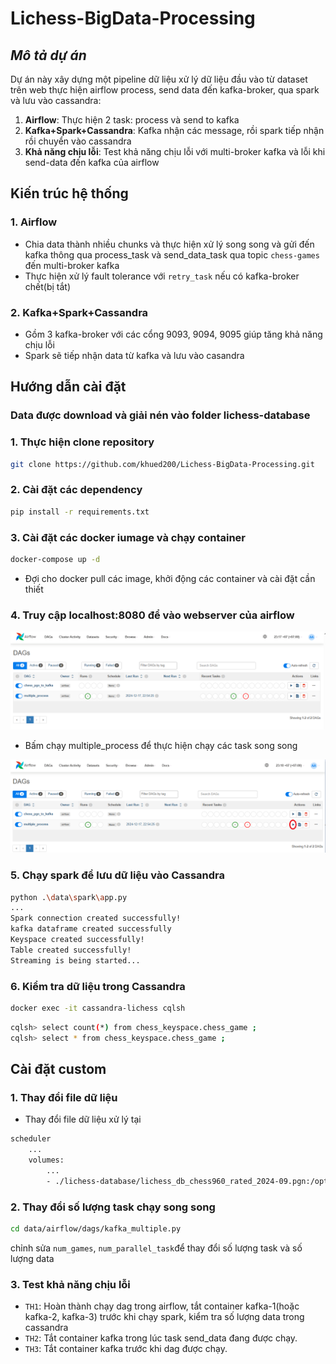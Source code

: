# Lichess-BigData-Processing

## *Mô tả dự án*

Dự án này xây dựng một pipeline dữ liệu xử lý dữ liệu đầu vào từ dataset trên web thực hiện airflow process, send data đến kafka-broker, qua spark và lưu vào cassandra:
1. **Airflow**: Thực hiện 2 task: process và send to kafka
2. **Kafka+Spark+Cassandra**: Kafka nhận các message, rồi spark tiếp nhận rồi chuyển vào cassandra
3. **Khả năng chịu lỗi**: Test khả năng chịu lỗi với multi-broker kafka và lỗi khi send-data đến kafka của airflow

## **Kiến trúc hệ thống**
### **1. Airflow**
- Chia data thành nhiều chunks và thực hiện xử lý song song và gửi đến kafka thông qua process_task và send_data_task qua topic `chess-games` đến multi-broker kafka
- Thực hiện xử lý fault tolerance với `retry_task` nếu có kafka-broker chết(bị tắt)
### **2. Kafka+Spark+Cassandra**
- Gồm 3 kafka-broker với các cổng 9093, 9094, 9095 giúp tăng khả năng chịu lỗi
- Spark sẽ tiếp nhận data từ kafka và lưu vào casandra

## **Hướng dẫn cài đặt**
### **Data được download và giải nén vào folder lichess-database**
### **1. Thực hiện clone repository**
```bash
git clone https://github.com/khued200/Lichess-BigData-Processing.git
```
### **2. Cài đặt các dependency**
```bash
pip install -r requirements.txt
```
### **3. Cài đặt các docker iumage và chạy container**
```bash
docker-compose up -d
```
- Đợi cho docker pull các image, khởi động các container và cài đặt cần thiết

### **4. Truy cập localhost:8080 để vào webserver của airflow**
![alt text](image/airflow.png)
- Bấm chạy multiple_process để thực hiện chạy các task song song

![alt text](image/running_dag.png)

### **5. Chạy spark để lưu dữ liệu vào Cassandra**
```bash
python .\data\spark\app.py 
...
Spark connection created successfully!
kafka dataframe created successfully
Keyspace created successfully!
Table created successfully!
Streaming is being started...
```

### **6. Kiểm tra dữ liệu trong Cassandra**
```bash
docker exec -it cassandra-lichess cqlsh
```

```bash
cqlsh> select count(*) from chess_keyspace.chess_game ;
cqlsh> select * from chess_keyspace.chess_game ;
```

## **Cài đặt custom**
### **1. Thay đổi file dữ liệu**
- Thay đổi file dữ liệu xử lý tại 
```bash
scheduler
    ...
    volumes:
        ...
        - ./lichess-database/lichess_db_chess960_rated_2024-09.pgn:/opt/airflow/lichess_db_chess960_rated_2024-09.pgn
```
### **2. Thay đổi số lượng task chạy song song**
```bash
cd data/airflow/dags/kafka_multiple.py
```
chỉnh sửa `num_games`, `num_parallel_task`để thay đổi số lượng task và số lượng data

### **3. Test khả năng chịu lỗi**
- `TH1`: Hoàn thành chạy dag trong airflow, tắt container kafka-1(hoặc kafka-2, kafka-3) trước khi chạy spark, kiểm tra số lượng data trong cassandra
- `TH2`: Tắt container kafka trong lúc task send_data đang được chạy.
- `TH3`: Tắt container kafka trước khi dag được chạy.